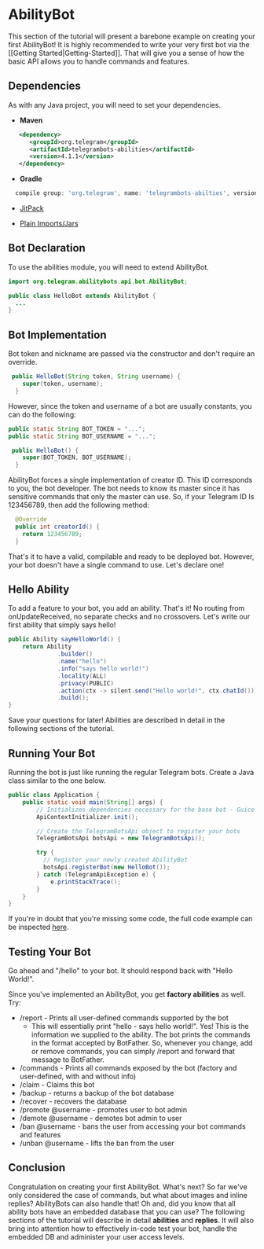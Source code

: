 # AbilityBot
This section of the tutorial will present a barebone example on creating your first AbilityBot! It is highly recommended to write your very first bot via the [[Getting Started|Getting-Started]]. That will give you a sense of how the basic API allows you to handle commands and features.

## Dependencies
As with any Java project, you will need to set your dependencies.

* **Maven**
```xml
   <dependency>
      <groupId>org.telegram</groupId>
      <artifactId>telegrambots-abilities</artifactId>
      <version>4.1.1</version>
   </dependency>
```
* **Gradle**
```groovy
  compile group: 'org.telegram', name: 'telegrambots-abilties', version: '4.1.1'
```
* [JitPack](https://jitpack.io/#rubenlagus/TelegramBots)
    
* [Plain Imports/Jars](https://github.com/rubenlagus/TelegramBots/releases)

## Bot Declaration
To use the abilities module, you will need to extend AbilityBot.
```java
import org.telegram.abilitybots.api.bot.AbilityBot;

public class HelloBot extends AbilityBot {
  ...
}
```

## Bot Implementation
Bot token and nickname are passed via the constructor and don't require an override.
```java
 public HelloBot(String token, String username) {
    super(token, username);
  }
```

However, since the token and username of a bot are usually constants, you can do the following:
```java
public static String BOT_TOKEN = "...";
public static String BOT_USERNAME = "...";

 public HelloBot() {
    super(BOT_TOKEN, BOT_USERNAME);
  }
```

AbilityBot forces a single implementation of creator ID. This ID corresponds to you, the bot developer. The bot needs to know its master since it has sensitive commands that only the master can use.
So, if your Telegram ID Is 123456789, then add the following method:
```java
  @Override
  public int creatorId() {
    return 123456789;
  }
```

That's it to have a valid, compilable and ready to be deployed bot. However, your bot doesn't have a single command to use. Let's declare one!

## Hello Ability
To add a feature to your bot, you add an ability. That's it! No routing from onUpdateReceived, no separate checks and no crossovers. Let's write our first ability that simply says hello!

```java
public Ability sayHelloWorld() {
    return Ability
              .builder()
              .name("hello")
              .info("says hello world!")
              .locality(ALL)
              .privacy(PUBLIC)
              .action(ctx -> silent.send("Hello world!", ctx.chatId()))
              .build();
}
```

Save your questions for later! Abilities are described in detail in the following sections of the tutorial.
## Running Your Bot
Running the bot is just like running the regular Telegram bots. Create a Java class similar to the one below.
```java
public class Application {
    public static void main(String[] args) {
        // Initializes dependencies necessary for the base bot - Guice
        ApiContextInitializer.init();

        // Create the TelegramBotsApi object to register your bots
        TelegramBotsApi botsApi = new TelegramBotsApi();

        try {
          // Register your newly created AbilityBot
          botsApi.registerBot(new HelloBot());
        } catch (TelegramApiException e) {
            e.printStackTrace();
        }
    }
}
```

If you're in doubt that you're missing some code, the full code example can be inspected [here](https://github.com/addo37/ExampleBots/tree/master/src/main/java/org/telegram/examplebots).
## Testing Your Bot
Go ahead and "/hello" to your bot. It should respond back with "Hello World!".

Since you've implemented an AbilityBot, you get **factory abilities** as well. Try:
* /report - Prints all user-defined commands supported by the bot
    * This will essentially print "hello - says hello world!". Yes! This is the information we supplied to the ability. The bot prints the commands in the format accepted by BotFather. So, whenever you change, add or remove commands, you can simply /report and forward that message to BotFather.
* /commands - Prints all commands exposed by the bot (factory and user-defined, with and without info)
* /claim - Claims this bot
* /backup - returns a backup of the bot database
* /recover - recovers the database
* /promote @username - promotes user to bot admin
* /demote @username - demotes bot admin to user
* /ban @username - bans the user from accessing your bot commands and features
* /unban @username - lifts the ban from the user

## Conclusion
Congratulation on creating your first AbilityBot. What's next? So far we've only considered the case of commands, but what about images and inline replies? AbilityBots can also handle that! Oh and, did you know that all ability bots have an embedded database that you can use?
The following sections of the tutorial will describe in detail **abilities** and **replies**. It will also bring into attention how to effectively in-code test your bot, handle the embedded DB and administer your user access levels.